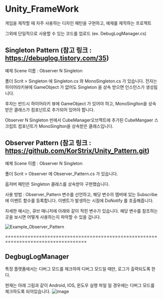 # Unity_FrameWork
게임을 제작할 때 자주 사용하는 디자인 패턴을 구현하고, 예제를 제작하는 프로젝트

그외에 단일적으로 사용할 수 있는 코드를 업로드 (ex. DebugLogManager.cs)

## Singleton Pattern (참고 링크 : https://debuglog.tistory.com/35)
예제 Scene 이름 : Observer N Singleton

폴더 Scrit > Singleton 에 Singleton.cs 와 MonoSingleton.cs 가 있습니다.
전자는 하이어라키뷰에 GameObject 가 없어도 Singleton 을 상속 받으면 인스턴스가 생성됩니다.

후자는 반드시 하이어라키 뷰에 GameObject 가 있어야 하고, MonoSinglton을 상속받은 클래스가 컴포넌트로 추가되어 있어야 합니다.

Observer N Singleton 씬에서 CubeManager오브젝트에 추가된 CubeMangaer 스크립트 컴포넌트가 MonoSinglton을 상속받은 클래스입니다.

## Observer Pattern (참고 링크 : https://github.com/KorStrix/Unity_Pattern.git)
예제 Scene 이름 : Observer N Singleton

폴더 Scrit > Observer 에 Observer_Pattern.cs 가 있습니다.

옵저버 패턴은 Singleton 클래스를 상속받아 구현했습니다.

사용 방법 : Observer_Pattern 변수를 선언하고, 해당 변수의 멤버에 있는 Subscribe 에 이벤트 함수를 등록합니다.
이벤트가 발생하는 시점에 DoNotify 를 호출해줍니다.

자세한 예시는, 큐브 매니저에 아래와 같이 적힌 변수가 있습니다. 해당 변수를 참조하는 곳을 보시면 어떻게 사용하는지 파악할 수 있을 겁니다.

![Example_Observer_Pattern](https://user-images.githubusercontent.com/17717157/101870501-131a0300-3bc5-11eb-8a03-aec3b8685336.png)

===================================================================================
## DegbugLogManager
특정 플랫폼에서는 디버그 모드를 체크하여 디버그 모드일 때만, 로그가 출력되도록 한다.

현재는 아래 그림과 같이 Android, IOS, 윈도우 실행 파일 일 경우에는 디버그 모드를 체크하도록 되어있습니다.
![image](https://user-images.githubusercontent.com/17717157/101871778-80c72e80-3bc7-11eb-8f89-4f0f4f92b767.png)

